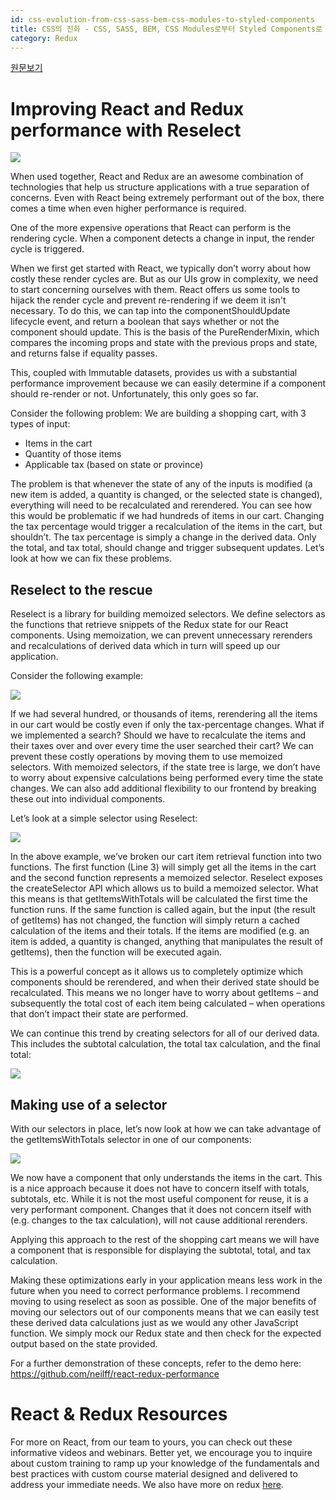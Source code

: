 ```yaml
---
id: css-evolution-from-css-sass-bem-css-modules-to-styled-components
title: CSS의 진화 - CSS, SASS, BEM, CSS Modules로부터 Styled Components로
category: Redux
---
```

[원문보기](http://blog.rangle.io/react-and-redux-performance-with-reselect/)

# Improving React and Redux performance with Reselect

![](http://blog.rangle.io/content/images/2016/06/neil-fenton-memoization-1.gif)

When used together, React and Redux are an awesome combination of technologies that help us structure applications with a true separation of concerns. Even with React being extremely performant out of the box, there comes a time when even higher performance is required.

One of the more expensive operations that React can perform is the rendering cycle. When a component detects a change in input, the render cycle is triggered.

When we first get started with React, we typically don’t worry about how costly these render cycles are. But as our UIs grow in complexity, we need to start concerning ourselves with them. React offers us some tools to hijack the render cycle and prevent re-rendering if we deem it isn't necessary. To do this, we can tap into the componentShouldUpdate lifecycle event, and return a boolean that says whether or not the component should update. This is the basis of the PureRenderMixin, which compares the incoming props and state with the previous props and state, and returns false if equality passes.

This, coupled with Immutable datasets, provides us with a substantial performance improvement because we can easily determine if a component should re-render or not. Unfortunately, this only goes so far.

Consider the following problem: We are building a shopping cart, with 3 types of input:

- Items in the cart
- Quantity of those items
- Applicable tax (based on state or province)

The problem is that whenever the state of any of the inputs is modified (a new item is added, a quantity is changed, or the selected state is changed), everything will need to be recalculated and rerendered. You can see how this would be problematic if we had hundreds of items in our cart. Changing the tax percentage would trigger a recalculation of the items in the cart, but shouldn’t. The tax percentage is simply a change in the derived data. Only the total, and tax total, should change and trigger subsequent updates. Let’s look at how we can fix these problems.

## Reselect to the rescue

Reselect is a library for building memoized selectors. We define selectors as the functions that retrieve snippets of the Redux state for our React components. Using memoization, we can prevent unnecessary rerenders and recalculations of derived data which in turn will speed up our application.

Consider the following example:

![](http://blog.rangle.io/content/images/2016/06/image00-1.png)

If we had several hundred, or thousands of items, rerendering all the items in our cart would be costly even if only the tax-percentage changes. What if we implemented a search? Should we have to recalculate the items and their taxes over and over every time the user searched their cart? We can prevent these costly operations by moving them to use memoized selectors. With memoized selectors, if the state tree is large, we don’t have to worry about expensive calculations being performed every time the state changes. We can also add additional flexibility to our frontend by breaking these out into individual components.

Let’s look at a simple selector using Reselect:

![](http://blog.rangle.io/content/images/2016/06/image03-1.png)

In the above example, we’ve broken our cart item retrieval function into two functions. The first function (Line 3) will simply get all the items in the cart and the second function represents a memoized selector. Reselect exposes the createSelector API which allows us to build a memoized selector. What this means is that getItemsWithTotals will be calculated the first time the function runs. If the same function is called again, but the input (the result of getItems) has not changed, the function will simply return a cached calculation of the items and their totals. If the items are modified (e.g. an item is added, a quantity is changed, anything that manipulates the result of getItems), then the function will be executed again.

This is a powerful concept as it allows us to completely optimize which components should be rerendered, and when their derived state should be recalculated. This means we no longer have to worry about getItems – and subsequently the total cost of each item being calculated – when operations that don’t impact their state are performed.

We can continue this trend by creating selectors for all of our derived data. This includes the subtotal calculation, the total tax calculation, and the final total:

![](http://blog.rangle.io/content/images/2016/06/image01-1.png)

## Making use of a selector

With our selectors in place, let’s now look at how we can take advantage of the getItemsWithTotals selector in one of our components:

![](http://blog.rangle.io/content/images/2016/06/image02-1.png)

We now have a component that only understands the items in the cart. This is a nice approach because it does not have to concern itself with totals, subtotals, etc. While it is not the most useful component for reuse, it is a very performant component. Changes that it does not concern itself with (e.g. changes to the tax calculation), will not cause additional rerenders.

Applying this approach to the rest of the shopping cart means we will have a component that is responsible for displaying the subtotal, total, and tax calculation.

Making these optimizations early in your application means less work in the future when you need to correct performance problems. I recommend moving to using reselect as soon as possible. One of the major benefits of moving our selectors out of our components means that we can easily test these derived data calculations just as we would any other JavaScript function. We simply mock our Redux state and then check for the expected output based on the state provided.

For a further demonstration of these concepts, refer to the demo here: https://github.com/neilff/react-redux-performance

# React & Redux Resources

For more on React, from our team to yours, you can check out these informative videos and webinars. Better yet, we encourage you to inquire about custom training to ramp up your knowledge of the fundamentals and best practices with custom course material designed and delivered to address your immediate needs. We also have more on redux [here](http://rangle.io/resources/tags/redux/). 
